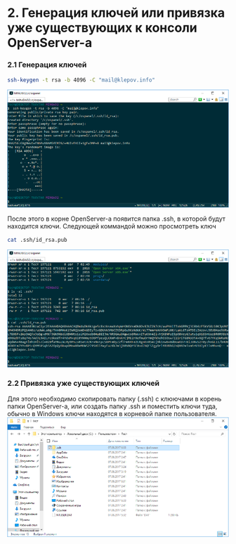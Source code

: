# 2. Генерация ключей или привязка уже существующих к консоли OpenServer-a
### 2.1 Генерация ключей
``` bash
ssh-keygen -t rsa -b 4096 -C "mail@klepov.info"
```
![Генерация ключей](img/ssh-generate.png "Генерация ключей")

После этого в корне OpenServer-а появится папка .ssh, в которой будут находится ключи. Следующей коммандой можно просмотреть ключ
``` bash
cat .ssh/id_rsa.pub
```
![Просмотр публичного ключа](img/ssh-view.png "Просмотр публичного ключа")

### 2.2 Привязка уже существующих ключей
Для этого необходимо скопировать папку (.ssh) с клюючами в корень папки OpenServer-a, или создать папку .ssh и поместить ключи туда, обычно в Windows ключи находятся в корневой папке пользователя.
![Обычное расположение ключей в Windows](img/default-save-storage-windows.png "Обычное расположение ключей в Windows")